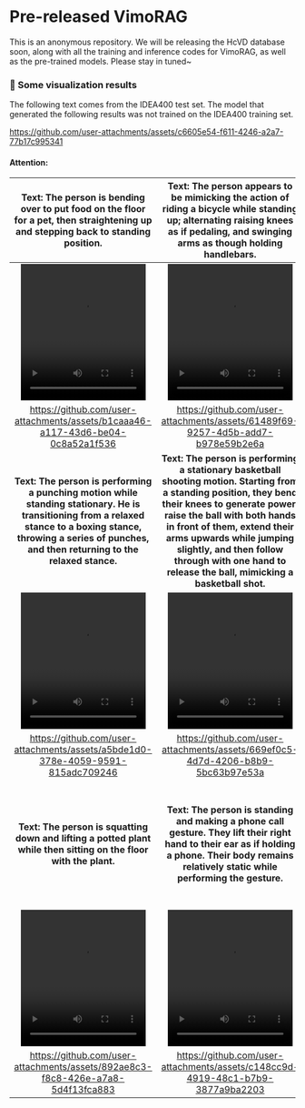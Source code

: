 # Pre-released VimoRAG
This is an anonymous repository. We will be releasing the HcVD database soon, along with all the training and inference codes for VimoRAG, as well as the pre-trained models. Please stay in tuned~


### 👀 Some visualization results
The following text comes from the IDEA400 test set. The model that generated the following results was not trained on the IDEA400 training set.


https://github.com/user-attachments/assets/c6605e54-f611-4246-a2a7-77b17c995341


#### Attention: 
<div style="text-align: center;">
  
| Text: The person is bending over to put food on the floor for a pet, then straightening up and stepping back to standing position. | Text: The person appears to be mimicking the action of riding a bicycle while standing up; alternating raising knees as if pedaling, and swinging arms as though holding handlebars. | Text: The person is standing upright with a rapid sequence of raising both fists from waist level to above the head and then lowering them back down in a cheering motion. |
| :----------------------: | :----------------------: | :----------------------: |
| <video src="https://github.com/user-attachments/assets/b1caaa46-a117-43d6-be04-0c8a52a1f536" style="width:220px; height:240px; display: block; margin: 0 auto; max-width: 100%; max-height: 100%;" /> | <video src="https://github.com/user-attachments/assets/61489f69-9257-4d5b-add7-b978e59b2e6a" style="width:220px; height:240px;" /> | <video src="https://github.com/user-attachments/assets/97c6054a-c69d-4184-8684-6fb16764fd01" style="width:220px; height:240px;" /> |
|https://github.com/user-attachments/assets/b1caaa46-a117-43d6-be04-0c8a52a1f536|https://github.com/user-attachments/assets/61489f69-9257-4d5b-add7-b978e59b2e6a |https://github.com/user-attachments/assets/61489f69-9257-4d5b-add7-b978e59b2e6a|
| **Text: The person is performing a punching motion while standing stationary. He is transitioning from a relaxed stance to a boxing stance, throwing a series of punches, and then returning to the relaxed stance.** | ****Text:** The person is performing a stationary basketball shooting motion. Starting from a standing position, they bend their knees to generate power, raise the ball with both hands in front of them, extend their arms upwards while jumping slightly, and then follow through with one hand to release the ball, mimicking a basketball shot.** | **Text:** **The person is walking back and forth in a room, turning slightly at each end, and appears to be fanning themselves continuously with one hand as they go.** |
| <video src="https://github.com/user-attachments/assets/a5bde1d0-378e-4059-9591-815adc709246" style="width:220px; height:240px;" /> | <video src="https://github.com/user-attachments/assets/669ef0c5-4d7d-4206-b8b9-5bc63b97e53a" style="width:220px; height:240px;" /> | <video src="https://github.com/user-attachments/assets/36a6bfc0-58e9-4a7a-a9a1-5f6790dc1a06" style="width:220px; height:240px;" /> |
|https://github.com/user-attachments/assets/a5bde1d0-378e-4059-9591-815adc709246|https://github.com/user-attachments/assets/669ef0c5-4d7d-4206-b8b9-5bc63b97e53a|https://github.com/user-attachments/assets/36a6bfc0-58e9-4a7a-a9a1-5f6790dc1a06|
| **Text: The person is squatting down and lifting a potted plant while then sitting on the floor with the plant.** | ****Text:** The person is standing and making a phone call gesture. They lift their right hand to their ear as if holding a phone. Their body remains relatively static while performing the gesture.** | **Text:** **The person is preparing to throw a frisbee. Starting with a stance where the weight is on the back foot, they shift the weight forward, bringing the arm with the frisbee back for momentum. Then, they step forward with the opposite leg, rotating the torso and extending the arm to release the frisbee.** |
| <video src="https://github.com/user-attachments/assets/892ae8c3-f8c8-426e-a7a8-5d4f13fca883" style="width:220px; height:240px;" /> | <video src="https://github.com/user-attachments/assets/c148cc9d-4919-48c1-b7b9-3877a9ba2203" style="width:220px; height:240px;" /> | <video src="https://github.com/user-attachments/assets/d3002052-59e6-4a1a-a7f0-b8ee280bba1a" style="width:220px; height:240px;" /> |
|https://github.com/user-attachments/assets/892ae8c3-f8c8-426e-a7a8-5d4f13fca883|https://github.com/user-attachments/assets/c148cc9d-4919-48c1-b7b9-3877a9ba2203|https://github.com/user-attachments/assets/d3002052-59e6-4a1a-a7f0-b8ee280bba1a|
</div>
